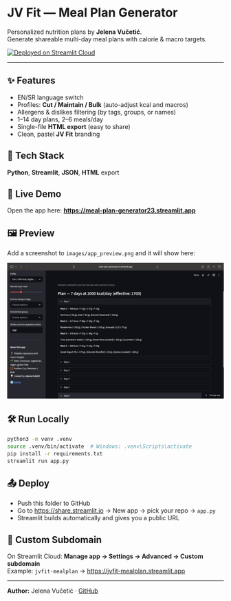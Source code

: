 # JV Fit — Meal Plan Generator

Personalized nutrition plans by **Jelena Vučetić**.  
Generate shareable multi-day meal plans with calorie & macro targets.

[![Deployed on Streamlit Cloud](https://img.shields.io/badge/Deployed%20on-Streamlit%20Cloud-FF4B4B?logo=streamlit&logoColor=white)](https://meal-plan-generator23.streamlit.app)

---

## ✨ Features
- EN/SR language switch
- Profiles: **Cut / Maintain / Bulk** (auto-adjust kcal and macros)
- Allergens & dislikes filtering (by tags, groups, or names)
- 1–14 day plans, 2–6 meals/day
- Single-file **HTML export** (easy to share)
- Clean, pastel **JV Fit** branding

## 🧠 Tech Stack
**Python**, **Streamlit**, **JSON**, **HTML** export

## 🚀 Live Demo
Open the app here: **https://meal-plan-generator23.streamlit.app**

## 🖼️ Preview
Add a screenshot to `images/app_preview.png` and it will show here:

![JV Fit App Preview](images/app_preview.png)

## 🛠️ Run Locally
```bash
python3 -m venv .venv
source .venv/bin/activate  # Windows: .venv\Scripts\activate
pip install -r requirements.txt
streamlit run app.py
```

## 📤 Deploy
- Push this folder to GitHub
- Go to https://share.streamlit.io → New app → pick your repo → `app.py`
- Streamlit builds automatically and gives you a public URL

## 🔗 Custom Subdomain
On Streamlit Cloud: **Manage app → Settings → Advanced → Custom subdomain**  
Example: `jvfit-mealplan` → https://jvfit-mealplan.streamlit.app

---

**Author:** Jelena Vučetić · [GitHub](https://github.com/vucko23)
